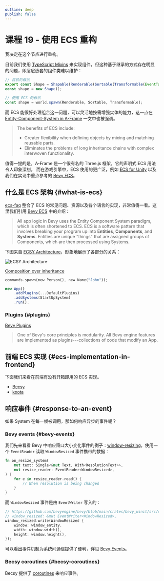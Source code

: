 ```yaml
---
outline: deep
publish: false
---
```


# 课程 19 - 使用 ECS 重构

我决定在这个节点进行重构。

目前我们使用 [TypeScript Mixins] 来实现组件，但这种基于继承的方式存在明显的问题，即层层嵌套的组件类难以维护：

```ts
// 目前的做法
export const Shape = Shapable(Renderable(Sortable(Transformable(EventTarget))));
const shape = new Shape();

// 使用 ECS 的做法
const shape = world.spawn(Renderable, Sortable, Transformable);
```

而 ECS 能很好处理组合这一问题，可以灵活地按需增强实体的能力，这一点在 [Entity-Component-System in A-Frame] 一文中也被强调。

> The benefits of ECS include:
>
> -   Greater flexibility when defining objects by mixing and matching reusable parts.
> -   Eliminates the problems of long inheritance chains with complex interwoven functionality.

值得一提的是，A-Frame 是一个很有名的 Three.js 框架，它的声明式 ECS 用法令人印象深刻。
而在游戏引擎中，ECS 使用的更广泛，例如 [ECS for Unity] 以及我们在实现中重点参考的 [Bevy ECS]。

## 什么是 ECS 架构 {#what-is-ecs}

[ecs-faq] 整合了 ECS 的常见问题、资源以及各个语言的实现，非常值得一看。这里我们引用 [Bevy ECS] 中的介绍：

> All app logic in Bevy uses the Entity Component System paradigm, which is often shortened to ECS. ECS is a software pattern that involves breaking your program up into **Entities**, **Components**, and **Systems**. Entities are unique "things" that are assigned groups of Components, which are then processed using Systems.

下图来自 [ECSY Architecture]，形象地展示了各部分的关系：

![ECSY Architecture](https://ecsyjs.github.io/ecsy/docs/manual/images/ECSY%20Architecture.svg)

[Composition over inheritance]

```rs
commands.spawn(new Person(), new Name("John"));
```

```ts
new App()
    .addPlugins(...DefaultPlugins)
    .addSystems(StartUpSystem)
    .run();
```

### Plugins {#plugins}

[Bevy Plugins]

> One of Bevy's core principles is modularity. All Bevy engine features are implemented as plugins---collections of code that modify an App.

## 前端 ECS 实现 {#ecs-implementation-in-frontend}

下面我们来看在前端有没有开箱即用的 ECS 实现。

-   [Becsy]
-   [koota]

## 响应事件 {#response-to-an-event}

如果 System 在每一帧被调用，那如何响应异步的事件呢？

### Bevy events {#bevy-events}

我们先来看看 Bevy 中响应窗口大小变化事件的例子：[window-resizing]，使用一个 `EventReader` 读取 `WindowResized` 事件携带的数据：

```rs
fn on_resize_system(
    mut text: Single<&mut Text, With<ResolutionText>>,
    mut resize_reader: EventReader<WindowResized>,
) {
    for e in resize_reader.read() {
        // When resolution is being changed
    }
}
```

而 `WindowResized` 事件是由 `EventWriter` 写入的：

```rs
// https://github.com/bevyengine/bevy/blob/main/crates/bevy_winit/src/state.rs#L945-L949
// window_resized: &mut EventWriter<WindowResized>,
window_resized.write(WindowResized {
    window: window_entity,
    width: window.width(),
    height: window.height(),
});
```

可以看出事件机制为系统间通信提供了便利，详见 [Bevy Events]。

### Becsy coroutines {#becsy-coroutines}

Becsy 提供了 [coroutines] 来响应事件。

[Bevy ECS]: https://bevyengine.org/learn/quick-start/getting-started/ecs/
[Bevy Plugins]: https://bevyengine.org/learn/quick-start/getting-started/plugins/
[Becsy]: https://lastolivegames.github.io/becsy/
[koota]: https://github.com/pmndrs/koota
[coroutines]: https://lastolivegames.github.io/becsy/guide/architecture/systems#coroutines
[window-resizing]: https://bevyengine.org/examples/window/window-resizing/
[Bevy Events]: https://bevy-cheatbook.github.io/programming/events.html
[Entity-Component-System in A-Frame]: https://aframe.io/docs/1.7.0/introduction/entity-component-system.html
[TypeScript Mixins]: https://www.typescriptlang.org/docs/handbook/mixins.html
[ECS for Unity]: https://unity.com/ecs
[Composition over inheritance]: https://en.wikipedia.org/wiki/Composition_over_inheritance
[ecs-faq]: https://github.com/SanderMertens/ecs-faq
[ECSY Architecture]: https://ecsyjs.github.io/ecsy/docs/#/manual/Architecture?id=overview
